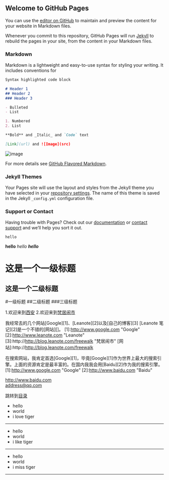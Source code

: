## Welcome to GitHub Pages

You can use the [editor on GitHub](https://github.com/joy-ch/hello-world/edit/master/README.md) to maintain and preview the content for your website in Markdown files.

Whenever you commit to this repository, GitHub Pages will run [Jekyll](https://jekyllrb.com/) to rebuild the pages in your site, from the content in your Markdown files.

### Markdown

Markdown is a lightweight and easy-to-use syntax for styling your writing. It includes conventions for

```markdown
Syntax highlighted code block

# Header 1
## Header 2
### Header 3

- Bulleted
- List

1. Numbered
2. List

**Bold** and _Italic_ and `Code` text

[Link](url) and ![Image](src)
```
![image]()

For more details see [GitHub Flavored Markdown](https://guides.github.com/features/mastering-markdown/).

### Jekyll Themes

Your Pages site will use the layout and styles from the Jekyll theme you have selected in your [repository settings](https://github.com/joy-ch/hello-world/settings). The name of this theme is saved in the Jekyll `_config.yml` configuration file.

### Support or Contact

Having trouble with Pages? Check out our [documentation](https://help.github.com/categories/github-pages-basics/) or [contact support](https://github.com/contact) and we’ll help you sort it out.

`hello`

**hello** *hello* ***hello*** 



这是一个一级标题
==============
这是一个二级标题
--------------

#一级标题
##二级标题
###三级标题

1.欢迎来到[西安](url)
2.欢迎来到[梵居闹市](http://blog.leanote.com/freewalk "梵居闹市")

我经常去的几个网站[Google][1]、[Leanote][2]以及[自己的博客][3]
[Leanote 笔记][2]是一个不错的[网站][]。
[1]:http://www.google.com "Google"
[2]:http://www.leanote.com "Leanote"
[3]:http://http://blog.leanote.com/freewalk "梵居闹市"
[网站]:http://http://blog.leanote.com/freewalk

在搜索网站，我肯定首选[Google][1]，毕竟[Google][1]作为世界上最大的搜索引擎。上面的资源肯定是最丰富的。在国内我我会用[Baidu][2]作为我的搜索引擎。
[1]:http://www.google.com "Google"
[2]:http://www.baidu.com "Baidu"

<http://www.baidu.com></br>
<address@qq.com>

跳转到[目录](#1)

- hello
- world
- i love tiger

----------

* hello
* world
* i like tiger

-----

+ hello
+ world
+ i miss tiger

-----

